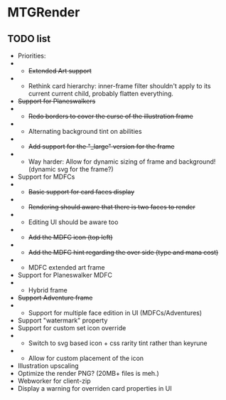 # MTGRender

## TODO list

-   Priorities:
-   -   ~~Extended Art support~~
-   -   Rethink card hierarchy: inner-frame filter shouldn't apply to its current current child, probably flatten everything.
-   ~~Support for Planeswalkers~~
-   -   ~~Redo borders to cover the curse of the illustration frame~~
-   -   Alternating background tint on abilities
-   -   ~~Add support for the "\_large" version for the frame~~
-   -   Way harder: Allow for dynamic sizing of frame and background! (dynamic svg for the frame?)
-   Support for MDFCs
-   -   ~~Basic support for card faces display~~
-   -   ~~Rendering should aware that there is two faces to render~~
-   -   Editing UI should be aware too
-   -   ~~Add the MDFC icon (top left)~~
-   -   ~~Add the MDFC hint regarding the over side (type and mana cost)~~
-   -   MDFC extended art frame
-   Support for Planeswalker MDFC
-   -   Hybrid frame
-   ~~Support Adventure frame~~
-   -   Support for multiple face edition in UI (MDFCs/Adventures)
-   Support "watermark" property
-   Support for custom set icon override
-   -   Switch to svg based icon + css rarity tint rather than keyrune
-   -   Allow for custom placement of the icon
-   Illustration upscaling
-   Optimize the render PNG? (20MB+ files is meh.)
-   Webworker for client-zip
-   Display a warning for overriden card properties in UI
